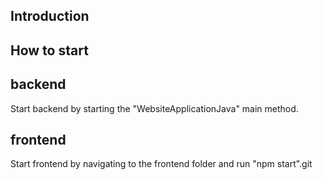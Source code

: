 ## Introduction

## How to start

## backend

Start backend by starting the "WebsiteApplicationJava" main method.

## frontend

Start frontend by navigating to the frontend folder and run "npm start".git 